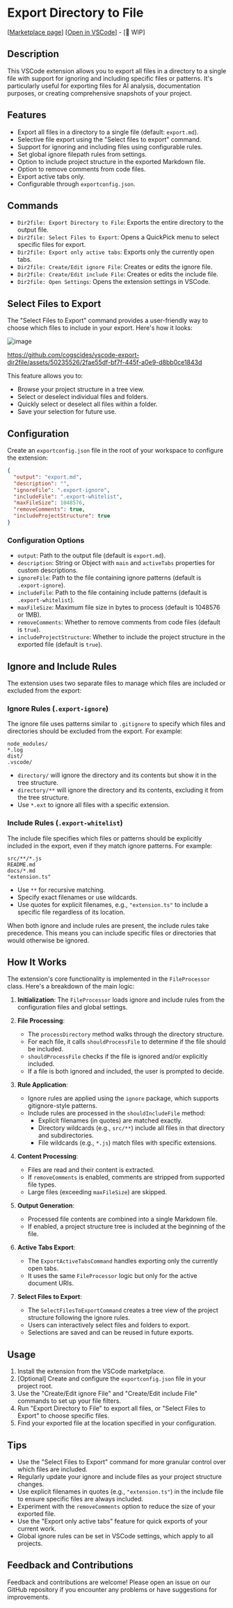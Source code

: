 # Export Directory to File

[[Marketplace page](https://marketplace.visualstudio.com/items?itemName=cogscides.directory2file)] [[Open in VSCode](vscode:extension/cogscides.directory2file)] - [🚧 WIP]

## Description

This VSCode extension allows you to export all files in a directory to a single file with support for ignoring and including specific files or patterns. It's particularly useful for exporting files for AI analysis, documentation purposes, or creating comprehensive snapshots of your project.

## Features

- Export all files in a directory to a single file (default: `export.md`).
- Selective file export using the "Select files to export" command.
- Support for ignoring and including files using configurable rules.
- Set global ignore filepath rules from settings.
- Option to include project structure in the exported Markdown file.
- Option to remove comments from code files.
- Export active tabs only.
- Configurable through `exportconfig.json`.

## Commands

- `Dir2file: Export Directory to File`: Exports the entire directory to the output file.
- `Dir2file: Select Files to Export`: Opens a QuickPick menu to select specific files for export.
- `Dir2file: Export only active tabs`: Exports only the currently open tabs.
- `Dir2file: Create/Edit ignore File`: Creates or edits the ignore file.
- `Dir2file: Create/Edit include File`: Creates or edits the include file.
- `Dir2file: Open Settings`: Opens the extension settings in VSCode.

## Select Files to Export

The "Select Files to Export" command provides a user-friendly way to choose which files to include in your export. Here's how it looks:

![image](./images/screen_select_files_export.png)

https://github.com/cogscides/vscode-export-dir2file/assets/50235526/2fae55df-bf7f-445f-a0e9-d8bb0ce1843d

This feature allows you to:

- Browse your project structure in a tree view.
- Select or deselect individual files and folders.
- Quickly select or deselect all files within a folder.
- Save your selection for future use.

## Configuration

Create an `exportconfig.json` file in the root of your workspace to configure the extension:

```json
{
  "output": "export.md",
  "description": "",
  "ignoreFile": ".export-ignore",
  "includeFile": ".export-whitelist",
  "maxFileSize": 1048576,
  "removeComments": true,
  "includeProjectStructure": true
}
```

### Configuration Options

- `output`: Path to the output file (default is `export.md`).
- `description`: String or Object with `main` and `activeTabs` properties for custom descriptions.
- `ignoreFile`: Path to the file containing ignore patterns (default is `.export-ignore`).
- `includeFile`: Path to the file containing include patterns (default is `.export-whitelist`).
- `maxFileSize`: Maximum file size in bytes to process (default is 1048576 or 1MB).
- `removeComments`: Whether to remove comments from code files (default is `true`).
- `includeProjectStructure`: Whether to include the project structure in the exported file (default is `true`).

## Ignore and Include Rules

The extension uses two separate files to manage which files are included or excluded from the export:

### Ignore Rules (`.export-ignore`)

The ignore file uses patterns similar to `.gitignore` to specify which files and directories should be excluded from the export. For example:

```
node_modules/
*.log
dist/
.vscode/
```

- `directory/` will ignore the directory and its contents but show it in the tree structure.
- `directory/**` will ignore the directory and its contents, excluding it from the tree structure.
- Use `*.ext` to ignore all files with a specific extension.

### Include Rules (`.export-whitelist`)

The include file specifies which files or patterns should be explicitly included in the export, even if they match ignore patterns. For example:

```
src/**/*.js
README.md
docs/*.md
"extension.ts"
```

- Use `**` for recursive matching.
- Specify exact filenames or use wildcards.
- Use quotes for explicit filenames, e.g., `"extension.ts"` to include a specific file regardless of its location.

When both ignore and include rules are present, the include rules take precedence. This means you can include specific files or directories that would otherwise be ignored.

## How It Works

The extension's core functionality is implemented in the `FileProcessor` class. Here's a breakdown of the main logic:

1. **Initialization**: The `FileProcessor` loads ignore and include rules from the configuration files and global settings.

2. **File Processing**:

   - The `processDirectory` method walks through the directory structure.
   - For each file, it calls `shouldProcessFile` to determine if the file should be included.
   - `shouldProcessFile` checks if the file is ignored and/or explicitly included.
   - If a file is both ignored and included, the user is prompted to decide.

3. **Rule Application**:

   - Ignore rules are applied using the `ignore` package, which supports gitignore-style patterns.
   - Include rules are processed in the `shouldIncludeFile` method:
     - Explicit filenames (in quotes) are matched exactly.
     - Directory wildcards (e.g., `src/**`) include all files in that directory and subdirectories.
     - File wildcards (e.g., `*.js`) match files with specific extensions.

4. **Content Processing**:

   - Files are read and their content is extracted.
   - If `removeComments` is enabled, comments are stripped from supported file types.
   - Large files (exceeding `maxFileSize`) are skipped.

5. **Output Generation**:

   - Processed file contents are combined into a single Markdown file.
   - If enabled, a project structure tree is included at the beginning of the file.

6. **Active Tabs Export**:

   - The `ExportActiveTabsCommand` handles exporting only the currently open tabs.
   - It uses the same `FileProcessor` logic but only for the active document URIs.

7. **Select Files to Export**:
   - The `SelectFilesToExportCommand` creates a tree view of the project structure following the ignore rules.
   - Users can interactively select files and folders to export.
   - Selections are saved and can be reused in future exports.

## Usage

1. Install the extension from the VSCode marketplace.
2. [Optional] Create and configure the `exportconfig.json` file in your project root.
3. Use the "Create/Edit ignore File" and "Create/Edit include File" commands to set up your file filters.
4. Run "Export Directory to File" to export all files, or "Select Files to Export" to choose specific files.
5. Find your exported file at the location specified in your configuration.

## Tips

- Use the "Select Files to Export" command for more granular control over which files are included.
- Regularly update your ignore and include files as your project structure changes.
- Use explicit filenames in quotes (e.g., `"extension.ts"`) in the include file to ensure specific files are always included.
- Experiment with the `removeComments` option to reduce the size of your exported file.
- Use the "Export only active tabs" feature for quick exports of your current work.
- Global ignore rules can be set in VSCode settings, which apply to all projects.

## Feedback and Contributions

Feedback and contributions are welcome! Please open an issue on our GitHub repository if you encounter any problems or have suggestions for improvements.
